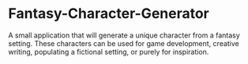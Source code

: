 # Fantasy-Character-Generator
A small application that will generate a unique character from a fantasy setting. These characters can be used for game development, creative writing, populating a fictional setting, or purely for inspiration.
